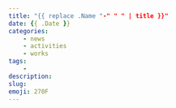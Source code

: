 ```yaml
---
title: "{{ replace .Name "-" " " | title }}"
date: {{ .Date }}
categories:
    - news
    - activities
    - works
tags:
    -
description:
slug:
emoji: 270F
---
```


